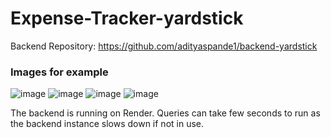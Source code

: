 # Expense-Tracker-yardstick

Backend Repository: https://github.com/adityaspande1/backend-yardstick
 ### Images for example 
![image](https://github.com/user-attachments/assets/ef4bd8cd-a104-4531-9914-24e9953e2107)
![image](https://github.com/user-attachments/assets/12aaadde-b600-4757-8eda-53b66c1067e0)
![image](https://github.com/user-attachments/assets/b9f27bcf-c2bf-4f12-b85c-d200722a2232)
![image](https://github.com/user-attachments/assets/c614eab8-d4ed-41d5-8723-bd110b3207d4)


The backend is running on Render.
Queries can take few seconds to run as the backend instance slows down if not in use.





